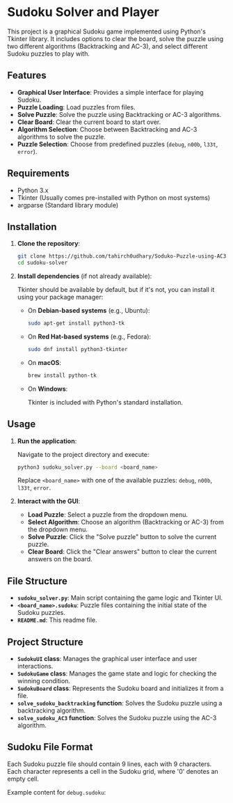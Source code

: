 # Sudoku Solver and Player

This project is a graphical Sudoku game implemented using Python's Tkinter library. It includes options to clear the board, solve the puzzle using two different algorithms (Backtracking and AC-3), and select different Sudoku puzzles to play with.

## Features

- **Graphical User Interface**: Provides a simple interface for playing Sudoku.
- **Puzzle Loading**: Load puzzles from files.
- **Solve Puzzle**: Solve the puzzle using Backtracking or AC-3 algorithms.
- **Clear Board**: Clear the current board to start over.
- **Algorithm Selection**: Choose between Backtracking and AC-3 algorithms to solve the puzzle.
- **Puzzle Selection**: Choose from predefined puzzles (`debug`, `n00b`, `l33t`, `error`).

## Requirements

- Python 3.x
- Tkinter (Usually comes pre-installed with Python on most systems)
- argparse (Standard library module)

## Installation

1. **Clone the repository**:

    ```bash
    git clone https://github.com/tahirch0udhary/Soduko-Puzzle-using-AC3-and-Backtracking-Agorithm
    cd sudoku-solver
    ```

2. **Install dependencies** (if not already available):

    Tkinter should be available by default, but if it's not, you can install it using your package manager:

    - On **Debian-based systems** (e.g., Ubuntu):

      ```bash
      sudo apt-get install python3-tk
      ```

    - On **Red Hat-based systems** (e.g., Fedora):

      ```bash
      sudo dnf install python3-tkinter
      ```

    - On **macOS**:

      ```bash
      brew install python-tk
      ```

    - On **Windows**:

      Tkinter is included with Python's standard installation.

## Usage

1. **Run the application**:

    Navigate to the project directory and execute:

    ```bash
    python3 sudoku_solver.py --board <board_name>
    ```

    Replace `<board_name>` with one of the available puzzles: `debug`, `n00b`, `l33t`, `error`.

2. **Interact with the GUI**:

    - **Load Puzzle**: Select a puzzle from the dropdown menu.
    - **Select Algorithm**: Choose an algorithm (Backtracking or AC-3) from the dropdown menu.
    - **Solve Puzzle**: Click the "Solve puzzle" button to solve the current puzzle.
    - **Clear Board**: Click the "Clear answers" button to clear the current answers on the board.

## File Structure

- **`sudoku_solver.py`**: Main script containing the game logic and Tkinter UI.
- **`<board_name>.sudoku`**: Puzzle files containing the initial state of the Sudoku puzzles.
- **`README.md`**: This readme file.

## Project Structure

- **`SudokuUI` class**: Manages the graphical user interface and user interactions.
- **`SudokuGame` class**: Manages the game state and logic for checking the winning condition.
- **`SudokuBoard` class**: Represents the Sudoku board and initializes it from a file.
- **`solve_sudoku_backtracking` function**: Solves the Sudoku puzzle using a backtracking algorithm.
- **`solve_sudoku_AC3` function**: Solves the Sudoku puzzle using the AC-3 algorithm.

## Sudoku File Format

Each Sudoku puzzle file should contain 9 lines, each with 9 characters. Each character represents a cell in the Sudoku grid, where '0' denotes an empty cell.

Example content for `debug.sudoku`:

